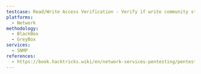 ```yaml
---
testcase: Read/Write Access Verification - Verify if write community strings are enabled (e.g., rwcommunity), attempt writing to writable OIDs and confirm success or failure
platforms: 
  - Network
methodology: 
  - BlackBox
  - GreyBox
services:
  - SNMP
references:
  - https://book.hacktricks.wiki/en/network-services-pentesting/pentesting-snmp/index.html
---
```

